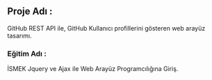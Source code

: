 ## Proje Adı :
GitHub REST API ile, GitHub Kullanıcı profillerini gösteren web arayüz tasarımı.

### Eğitim Adı :
İSMEK Jquery ve Ajax ile Web Arayüz Programcılığına Giriş.
